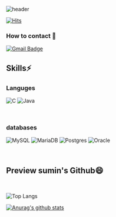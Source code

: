 ![header](https://capsule-render.vercel.app/api?type=waving&color=random&height=200&section=header&text="SMPARK%20GITHUB"&fontColor=0:878787&fontSize=30)



[![Hits](https://hits.seeyoufarm.com/api/count/incr/badge.svg?url=https%3A%2F%2Fgithub.com%2Felephant97&count_bg=%23495BFF&title_bg=%23512EE5&icon=gradle.svg&icon_color=%23FFFFF9&title=sumin&edge_flat=false)](https://hits.seeyoufarm.com)
### How to contact 👋
[![Gmail Badge](https://img.shields.io/badge/Gmail-d14836?style=flat-square&logo=Gmail&logoColor=white&link=mailto:elephant0908@gmail.com)](mailto:elephant0908@gmail.com)
<br>

## Skills⚡

### Languges
![C](https://img.shields.io/badge/c-%2300599C.svg?style=for-the-badge&logo=c&logoColor=white)
<img alt="Java" src ="https://img.shields.io/badge/Java-00599C.svg?&style=for-the-badge&logo=C++&logoColor=white"/>

<br>

### databases
![MySQL](https://img.shields.io/badge/mysql-%2300f.svg?style=for-the-badge&logo=mysql&logoColor=white)
![MariaDB](https://img.shields.io/badge/MariaDB-003545?style=for-the-badge&logo=mariadb&logoColor=white)
![Postgres](https://img.shields.io/badge/postgres-%23316192.svg?style=for-the-badge&logo=postgresql&logoColor=white)
![Oracle](https://img.shields.io/badge/Oracle-F80000?style=for-the-badge&logo=oracle&logoColor=white)


<br>

## Preview sumin's Github😄
<br>

![Top Langs](https://github-readme-stats.vercel.app/api/top-langs/?username=elephant97&layout=compact&theme=tokyonight)


[![Anurag's github stats](https://github-readme-stats.vercel.app/api?username=elephant97)](https://github.com/anuraghazra/github-readme-stats)
<!--
**elephant97/elephant97** is a ✨ _special_ ✨ repository because its `README.md` (this file) appears on your GitHub profile.





Here are some ideas to get you started:

- 🔭 I’m currently working on ...
- 🌱 I’m currently learning ...
- 👯 I’m looking to collaborate on ...
- 🤔 I’m looking for help with ...
- 💬 Ask me about ...
- 📫 How to reach me: ...
- 😄 Pronouns: ...
- ⚡ Fun fact: ...
-->
